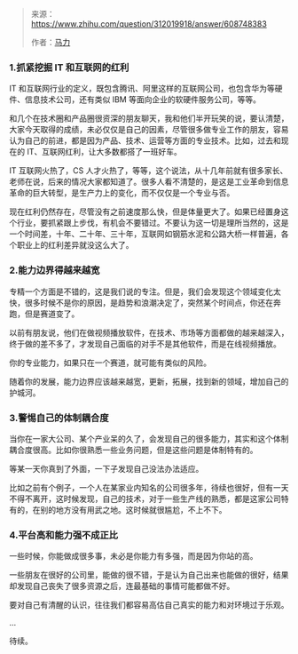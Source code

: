 > 来源：https://www.zhihu.com/question/312019918/answer/608748383
>
> 作者：[马力](https://www.zhihu.com/people/mali)

### 1.抓紧挖掘 IT 和互联网的红利

IT 和互联网行业的定义，既包含腾讯、阿里这样的互联网公司，也包含华为等硬件、信息技术公司，还有类似 IBM 等面向企业的软硬件服务公司，等等。

和几个在技术圈和产品圈很资深的朋友聊天，我和他们半开玩笑的说，要认清楚，大家今天取得的成绩，未必仅仅是自己的因素，尽管很多做专业工作的朋友，容易认为自己的前进，都是因为产品、技术、运营等方面的专业技术。比如，过去和现在的 IT、互联网红利，让大多数都搭了一班好车。

IT 互联网火热了，CS 人才火热了，等等，这个说法，从十几年前就有很多家长、老师在说，后来的情况大家都知道了。很多人看不清楚的，是这是工业革命到信息革命的巨大转型，是生产力上的变化，而不仅仅是一个专业与否。

现在红利仍然存在，尽管没有之前速度那么快，但是体量更大了。如果已经置身这个行业，要抓紧跟上步伐，有机会不要错过。不要认为这一切是理所当然的，这是一个时间差，十年、二十年、三十年，互联网如钢筋水泥和公路大桥一样普遍，各个职业上的红利差异就没这么大了。

### 2.能力边界得越来越宽

专精一个方面是不错的，这是我们说的专注。但是，我们会发现这个领域变化太快，很多时候不是你的原因，是趋势和浪潮决定了，突然某个时间点，你还在奔跑，但是赛道变了。

以前有朋友说，他们在做视频播放软件，在技术、市场等方面都做的越来越深入，终于做的差不多了，才发现自己面临的对手不是其他软件，而是在线视频播放。

你的专业能力，如果只在一个赛道，就可能有类似的风险。

随着你的发展，能力边界应该越来越宽，更新，拓展，找到新的领域，增加自己的护城河。

### 3.警惕自己的体制耦合度

当你在一家大公司、某个产业呆的久了，会发现自己的很多能力，其实和这个体制耦合度很高。比如你很熟悉一些业务问题，但是这些问题是体制特有的。

等某一天你真到了外面，一下子发现自己没法办法适应。

比如之前有个例子，一个人在某家业内知名的公司很多年，待续也很好，但有一天不得不离开，这时候发现，自己的技术，对于一些生产线的熟悉，都是这家公司特有的，在别的地方没有用武之地。这时候就很尴尬，不上不下。

### 4.平台高和能力强不成正比

一些时候，你能做成很多事，未必是你能力有多强，而是因为你站的高。

一些朋友在很好的公司里，能做的很不错，于是认为自己出来也能做的很好，结果却发现自己丧失了很多资源之后，连最基础的事情可能都做不好。

要对自己有清醒的认识，往往我们都容易高估自己真实的能力和对环境过于乐观。

…

待续。